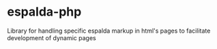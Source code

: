 espalda-php
===========

Library for handling specific espalda markup in html's pages to facilitate development of dynamic pages